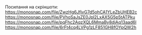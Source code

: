 Посилання на скріншоти:
https://monosnap.com/file/ZwzHg6JfjvG7d5ohCA1YLeZbUHEB2c
https://monosnap.com/file/PVhoSaJsZE0Jpl2LxAX5G5p5tATPku
https://monosnap.com/file/pqFhc2AqzXQL6MmaBy8djAq13aad6l
https://monosnap.com/file/6rFt4cq4LVPg1zLF851GH8fOYpQW2h
